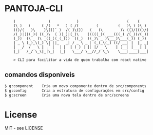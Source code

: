 # PANTOJA-CLI
<!-- language: lang-none -->
```
	(               )            )                      (    (    
	)\ )   (     ( /(   *   ) ( /(        (         (   )\ ) )\ )  
	(()/(   )\    )\())` )  /( )\())   (   )\        )\ (()/((()/(  
	/(_)|(((_)( ((_)\  ( )(_)|(_)\    )((((_)( ___(((_) /(_))/(_)) 
	(_))  )\ _ )\ _((_)(_(_())  ((_)  ((_)\ _ )\___)\___(_)) (_))   
	| _ \ (_)_\(_) \| ||_   _| / _ \ _ | (_)_\(_) ((/ __| |  |_ _|  
	|  _/  / _ \ | .` |  | |  | (_) | || |/ _ \    | (__| |__ | |   
	|_|   /_/ \_\|_|\_|  |_|   \___/ \__//_/ \_\    \___|____|___|

	> CLI para facilitar a vida de quem trabalha com react native
 ```
<!-- language: lang-none -->

## comandos disponiveis
``` bash
$ g:component    Cria um novo componente dentro de src/components
$ g:config       Cria a estrutura de configurações em src/config
$ g:screen       Cria uma nova tela dentro de src/screens
```

# License

MIT - see LICENSE


